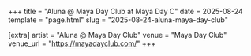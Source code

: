 +++
title = "Aluna @ Maya Day Club at Maya Day C"
date = 2025-08-24
template = "page.html"
slug = "2025-08-24-aluna-maya-day-club"

[extra]
artist = "Aluna @ Maya Day Club"
venue = "Maya Day Club"
venue_url = "https://mayadayclub.com/"
+++
